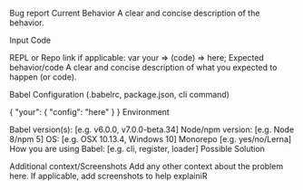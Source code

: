 Bug report
Current Behavior A clear and concise description of the behavior.

Input Code

REPL or Repo link if applicable:
var your => (code) => here;
Expected behavior/code A clear and concise description of what you expected to happen (or code).

Babel Configuration (.babelrc, package.json, cli command)

{
  "your": { "config": "here" }
  }
  Environment

  Babel version(s): [e.g. v6.0.0, v7.0.0-beta.34]
  Node/npm version: [e.g. Node 8/npm 5]
  OS: [e.g. OSX 10.13.4, Windows 10]
  Monorepo [e.g. yes/no/Lerna]
  How you are using Babel: [e.g. cli, register, loader]
  Possible Solution

  Additional context/Screenshots Add any other context about the problem here. If applicable, add screenshots to help explainiR

